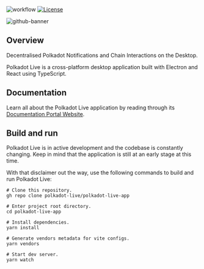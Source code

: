 <!-- markdown-link-check-disable -->
![workflow](https://github.com/polkadot-live/polkadot-live-app/actions/workflows/ci.yml/badge.svg)
[![License](https://img.shields.io/badge/License-GPL3.0-blue.svg)](https://opensource.org/license/gpl-3-0/)
<!-- markdown-link-check-enable -->

![github-banner](https://github.com/polkadot-live/polkadot-live-app/assets/6109302/844c9951-fe28-478e-9e40-5aa01fff27a2)

## Overview

Decentralised Polkadot Notifications and Chain Interactions on the Desktop.

Polkadot Live is a cross-platform desktop application built with Electron and React using TypeScript.

## Documentation

Learn all about the Polkadot Live application by reading through its [Documentation Portal Website](https://polkadot-live.github.io/).

## Build and run

Polkadot Live is in active development and the codebase is constantly changing. Keep in mind that the application is still at an early stage at this time.

With that disclaimer out the way, use the following commands to build and run Polkadot Live:

```
# Clone this repository.
gh repo clone polkadot-live/polkadot-live-app

# Enter project root directory.
cd polkadot-live-app

# Install dependencies.
yarn install

# Generate vendors metadata for vite configs.
yarn vendors

# Start dev server.
yarn watch
```
